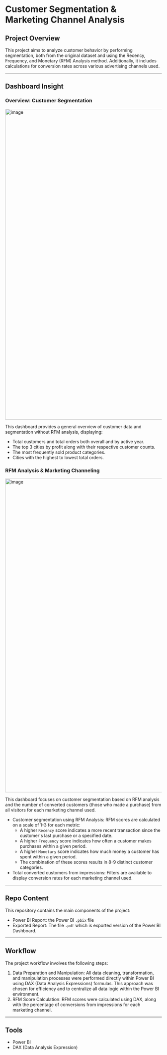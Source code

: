 # Customer Segmentation & Marketing Channel Analysis
## Project Overview
This project aims to analyze customer behavior by performing segmentation, both from the original dataset and using the Recency, Frequency, and Monetary (RFM) Analysis method. Additionally, it includes calculations for conversion rates across various advertising channels used.

---

## Dashboard Insight
### Overview: Customer Segmentation
<img width="1676" height="996" alt="image" src="https://github.com/user-attachments/assets/daa5be57-4ef1-44a8-95b7-8aaae1a2e982" />

This dashboard provides a general overview of customer data and segmentation without RFM analysis, displaying:
* Total customers and total orders both overall and by active year.
* The top 3 cities by profit along with their respective customer counts.
* The most frequently sold product categories.
* Cities with the highest to lowest total orders.

### RFM Analysis & Marketing Channeling
<img width="1691" height="1006" alt="image" src="https://github.com/user-attachments/assets/39f86055-9683-4bf5-831b-0819a0e00c26" />

This dashboard focuses on customer segmentation based on RFM analysis and the number of converted customers (those who made a purchase) from all visitors for each marketing channel used.
* Customer segmentation using RFM Analysis: RFM scores are calculated on a scale of 1-3 for each metric:
  * A higher `Recency` score indicates a more recent transaction since the customer's last purchase or a specified date.
  * A higher `Frequency` score indicates how often a customer makes purchases within a given period.
  * A higher `Monetary` score indicates how much money a customer has spent within a given period.
  * The combination of these scores results in 8-9 distinct customer categories.
* Total converted customers from impressions: Filters are available to display conversion rates for each marketing channel used.

---

## Repo Content
This repository contains the main components of the project:
* Power BI Report: the Power BI `.pbix` file
* Exported Report: The file `.pdf` which is exported version of the Power BI Dashboard.

---

## Workflow
The project workflow involves the following steps:
1. Data Preparation and Manipulation: All data cleaning, transformation, and manipulation processes were performed directly within Power BI using DAX (Data Analysis Expressions) formulas. This approach was chosen for efficiency and to centralize all data logic within the Power BI environment.
2. RFM Score Calculation: RFM scores were calculated using DAX, along with the percentage of conversions from impressions for each marketing channel.

---

## Tools
* Power BI
* DAX (Data Analysis Expression)
